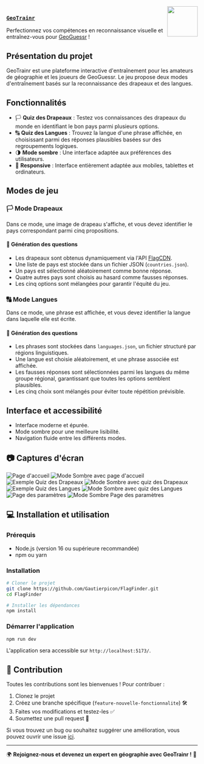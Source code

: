 <img src="src/assets/logo.svg" width="80px" align="right">

### [`GeoTrainr`](http://localhost:5173/FlagFinder#/)

Perfectionnez vos compétences en reconnaissance visuelle et entraînez-vous pour [GeoGuessr](https://www.geoguessr.com/) !

## Présentation du projet

GeoTrainr est une plateforme interactive d'entraînement pour les amateurs de géographie et les joueurs de GeoGuessr.
Le jeu propose deux modes d'entraînement basés sur la reconnaissance des drapeaux et des langues.

## Fonctionnalités

- 🏳️ **Quiz des Drapeaux** : Testez vos connaissances des drapeaux du monde en identifiant le bon pays parmi plusieurs options.
- 🔠 **Quiz des Langues** : Trouvez la langue d'une phrase affichée, en choisissant parmi des réponses plausibles basées sur des regroupements logiques.
- 🌗 **Mode sombre** : Une interface adaptée aux préférences des utilisateurs.
- 📱 **Responsive** : Interface entièrement adaptée aux mobiles, tablettes et ordinateurs.

## Modes de jeu

### 🏳️ Mode Drapeaux

Dans ce mode, une image de drapeau s'affiche, et vous devez identifier le pays correspondant parmi cinq propositions.

#### 🔹 Génération des questions
- Les drapeaux sont obtenus dynamiquement via l'API [FlagCDN](https://flagcdn.com/).
- Une liste de pays est stockée dans un fichier JSON (`countries.json`).
- Un pays est sélectionné aléatoirement comme bonne réponse.
- Quatre autres pays sont choisis au hasard comme fausses réponses.
- Les cinq options sont mélangées pour garantir l'équité du jeu.

### 🔠 Mode Langues

Dans ce mode, une phrase est affichée, et vous devez identifier la langue dans laquelle elle est écrite.

#### 🔹 Génération des questions
- Les phrases sont stockées dans `languages.json`, un fichier structuré par régions linguistiques.
- Une langue est choisie aléatoirement, et une phrase associée est affichée.
- Les fausses réponses sont sélectionnées parmi les langues du même groupe régional, garantissant que toutes les options semblent plausibles.
- Les cinq choix sont mélangés pour éviter toute répétition prévisible.

## Interface et accessibilité

- Interface moderne et épurée.
- Mode sombre pour une meilleure lisibilité.
- Navigation fluide entre les différents modes.

## 📷 Captures d'écran

![Page d'accueil](public/ReadmePictures/HomepagePictures/Homepage.png)
![Mode Sombre avec page d'accueil](public/ReadmePictures/HomepagePictures/DarkHomepage.png)
![Exemple Quiz des Drapeaux](public/ReadmePictures/FlagsPictures/Flags.png)
![Mode Sombre avec quiz des Drapeaux](public/ReadmePictures/FlagsPictures/DarkFlags.png)
![Exemple Quiz des Langues](public/ReadmePictures/LanguagesPictures/Languages.png)
![Mode Sombre avec quiz des Langues](public/ReadmePictures/LanguagesPictures/DarkLanguages.png)
![Page des paramètres](public/ReadmePictures/SettingsPictures/Settings.png)
![Mode Sombre Page des paramètres](public/ReadmePictures/SettingsPictures/DarkSettings.png)

## 💻 Installation et utilisation

### Prérequis
- Node.js (version 16 ou supérieure recommandée)
- npm ou yarn

### Installation
```sh
# Cloner le projet
git clone https://github.com/Gautierpicon/FlagFinder.git
cd FlagFinder

# Installer les dépendances
npm install
```

### Démarrer l'application
```sh
npm run dev
```

L'application sera accessible sur `http://localhost:5173/`.

## 🎯 Contribution

Toutes les contributions sont les bienvenues ! Pour contribuer :
1. Clonez le projet 
2. Créez une branche spécifique (`feature-nouvelle-fonctionnalite`) 🛠
3. Faites vos modifications et testez-les ✅
4. Soumettez une pull request 📩

Si vous trouvez un bug ou souhaitez suggérer une amélioration, vous pouvez ouvrir une issue [ici](https://github.com/Gautierpicon/FlagFinder/issues/new).

---

🌍 **Rejoignez-nous et devenez un expert en géographie avec GeoTrainr !** 🚀